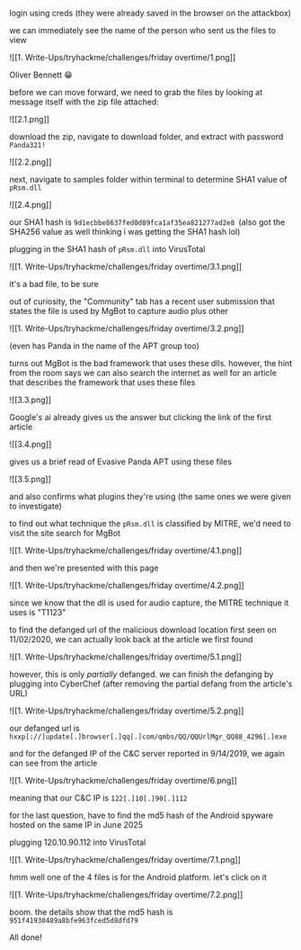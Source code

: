 
login using creds (they were already saved in the browser on the attackbox)

we can immediately see the name of the person who sent us the files to view

![[1. Write-Ups/tryhackme/challenges/friday overtime/1.png]]

Oliver Bennett 😁

before we can move forward, we need to grab the files by looking at message itself with the zip file attached:

![[2.1.png]]

download the zip, navigate to download folder, and extract with password `Panda321!`

![[2.2.png]]

next, navigate to samples folder within terminal to determine SHA1 value of `pRsm.dll`

![[2.4.png]]

our SHA1 hash is `9d1ecbbe8637fed0d89fca1af35ea821277ad2e8 `(also got the SHA256 value as well thinking i was getting the SHA1 hash lol)

plugging in the SHA1 hash of `pRsm.dll` into VirusTotal

![[1. Write-Ups/tryhackme/challenges/friday overtime/3.1.png]]

it's a bad file, to be sure

out of curiosity, the "Community" tab has a recent user submission that states the file is used by MgBot to capture audio plus other

![[1. Write-Ups/tryhackme/challenges/friday overtime/3.2.png]]

(even has Panda in the name of the APT group too)

turns out MgBot is the bad framework that uses these dlls. however, the hint from the room says we can also search the internet as well for an article that describes the framework that uses these files

![[3.3.png]]

Google's ai already gives us the answer but clicking the link of the first article

![[3.4.png]]

gives us a brief read of Evasive Panda APT using these files

![[3.5.png]]

and also confirms what plugins they're using (the same ones we were given to investigate)

to find out what technique the `pRsm.dll` is classified by MITRE, we'd need to visit the site search for MgBot

![[1. Write-Ups/tryhackme/challenges/friday overtime/4.1.png]]

and then we're presented with this page

![[1. Write-Ups/tryhackme/challenges/friday overtime/4.2.png]]

since we know that the dll is used for audio capture, the MITRE technique it uses is "T1123"

to find the defanged url of the malicious download location first seen on 11/02/2020, we can actually look back at the article we first found

![[1. Write-Ups/tryhackme/challenges/friday overtime/5.1.png]]

however, this is only *partially* defanged. we can finish the defanging by plugging into CyberChef (after removing the partial defang from the article's URL)

![[1. Write-Ups/tryhackme/challenges/friday overtime/5.2.png]]

our defanged url is `hxxp[://]update[.]browser[.]qq[.]com/qmbs/QQ/QQUrlMgr_QQ88_4296[.]exe`

and for the defanged IP of the C&C server reported in 9/14/2019, we again can see from the article

![[1. Write-Ups/tryhackme/challenges/friday overtime/6.png]]

meaning that our C&C IP is `122[.]10[.]90[.]112`

for the last question, have to find the md5 hash of the Android spyware hosted on the same IP in June 2025

plugging 120.10.90.112 into VirusTotal

![[1. Write-Ups/tryhackme/challenges/friday overtime/7.1.png]]

hmm well one of the 4 files is for the Android platform. let's click on it

![[1. Write-Ups/tryhackme/challenges/friday overtime/7.2.png]]

boom. the details show that the md5 hash is `951f41930489a8bfe963fced5d8dfd79`

All done!
